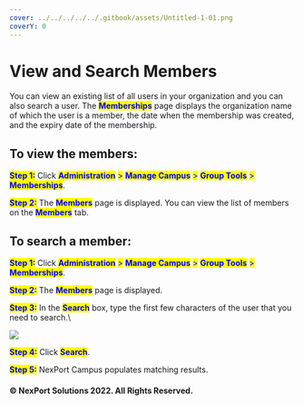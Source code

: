 ```yaml
---
cover: ../../../../../.gitbook/assets/Untitled-1-01.png
coverY: 0
---
```


# View and Search Members

You can view an existing list of all users in your organization and you can also search a user. The <mark style="color:blue;">**Memberships**</mark> page displays the organization name of which the user is a member, the date when the membership was created, and the expiry date of the membership.

## **To view the members:**

<mark style="color:blue;">**Step 1:**</mark>  Click <mark style="color:blue;">**Administration**</mark> <mark style="color:blue;"></mark><mark style="color:blue;">></mark> <mark style="color:blue;"></mark><mark style="color:blue;">**Manage Campus**</mark> <mark style="color:blue;"></mark><mark style="color:blue;">></mark> <mark style="color:blue;"></mark><mark style="color:blue;">**Group Tools**</mark> <mark style="color:blue;"></mark><mark style="color:blue;">></mark> <mark style="color:blue;"></mark><mark style="color:blue;">**Memberships**</mark>.

<mark style="color:blue;">**Step 2:**</mark>  The <mark style="color:blue;">**Members**</mark> page is displayed. You can view the list of members on the <mark style="color:blue;">**Members**</mark> tab.

## **To search a member:**

<mark style="color:blue;">**Step 1:**</mark>  Click <mark style="color:blue;">**Administration**</mark> <mark style="color:blue;"></mark><mark style="color:blue;">></mark> <mark style="color:blue;"></mark><mark style="color:blue;">**Manage Campus**</mark> <mark style="color:blue;"></mark><mark style="color:blue;">></mark> <mark style="color:blue;"></mark><mark style="color:blue;">**Group Tools**</mark> <mark style="color:blue;"></mark><mark style="color:blue;">></mark> <mark style="color:blue;"></mark><mark style="color:blue;">**Memberships**</mark>.

<mark style="color:blue;">**Step 2:**</mark>  The <mark style="color:blue;">**Members**</mark> page is displayed.

<mark style="color:blue;">**Step 3:**</mark>  In the <mark style="color:blue;">**Search**</mark> box, type the first few characters of the user that you need to search.\


![](https://www.nexportcampus.com/Content/Guides/aweb/Content/Resources/Images/GT\_Membership/Member\_Search\_550x113.png)

<mark style="color:blue;">**Step 4:**</mark>  Click <mark style="color:blue;">**Search**</mark>.

<mark style="color:blue;">**Step 5:**</mark>  NexPort Campus populates matching results.

#### © NexPort Solutions 2022. All Rights Reserved.
